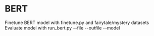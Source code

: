 # BERT
Finetune BERT model with finetune.py and fairytale/mystery datasets
Evaluate model with run_bert.py --file <plot line> --outfile <outfile name> --model <bert finetuned folder>